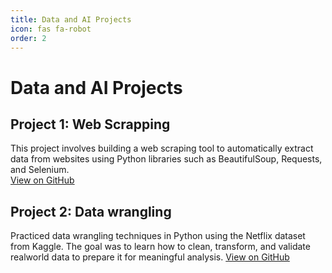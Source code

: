 ```yaml
---
title: Data and AI Projects
icon: fas fa-robot
order: 2
---
```


# Data and AI Projects

## Project 1: Web Scrapping
This project involves building a web scraping tool to automatically extract data from websites using Python libraries such as BeautifulSoup, Requests, and Selenium.  
[View on GitHub](https://github.com/user-attachments/files/22705667/Web.Scrapping.and.Data.Handling.pdf)

## Project 2: Data wrangling
Practiced data wrangling techniques in Python using the Netflix dataset from Kaggle. The goal was to learn how to clean, transform, and validate
realworld data to prepare it for meaningful analysis.
[View on GitHub](https://github.com/user-attachments/files/22705668/Data.Wrangling.with.Netflix.Dataset.pdf)

<!-- Add more projects as needed -->
